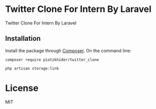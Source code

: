 # Twitter Clone For Intern By Laravel
Twitter Clone For Intern By Laravel

## Installation

Install the package through [Composer](http://getcomposer.org).
On the command line:

```
composer require piotzkhider/twitter_clone
```

```
php artisan storage:link
```

# License

MIT

